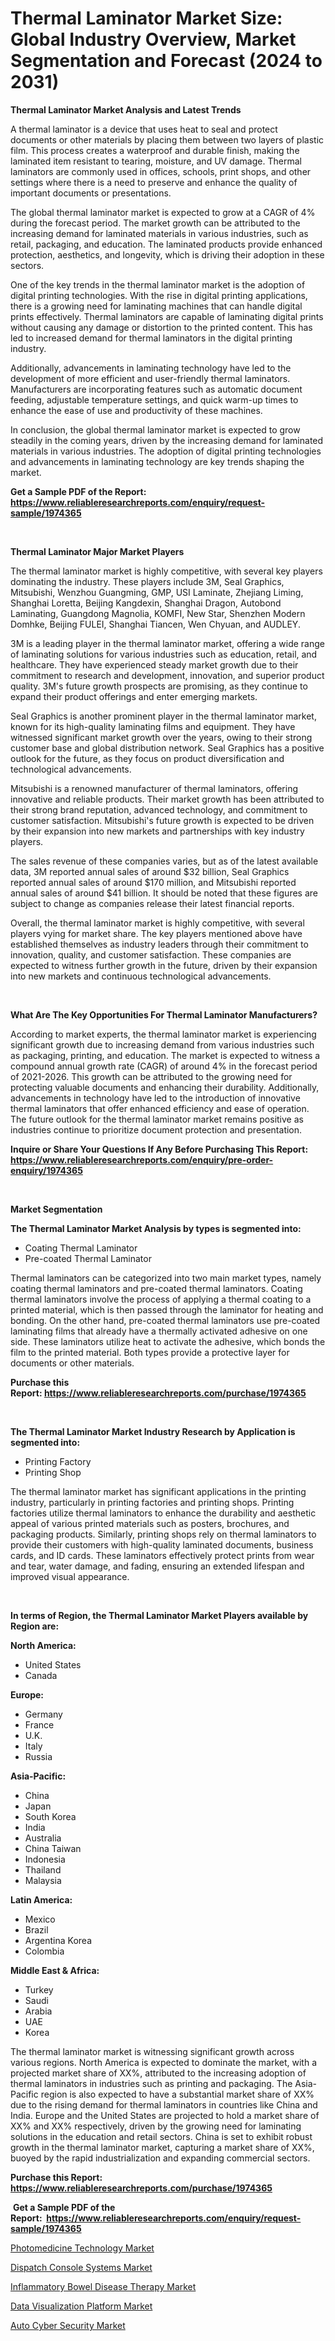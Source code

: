 <p><h1>Thermal Laminator Market Size: Global Industry Overview, Market Segmentation and Forecast (2024 to 2031)</h1></p><p><strong>Thermal Laminator Market Analysis and Latest Trends</strong></p>
<p><p>A thermal laminator is a device that uses heat to seal and protect documents or other materials by placing them between two layers of plastic film. This process creates a waterproof and durable finish, making the laminated item resistant to tearing, moisture, and UV damage. Thermal laminators are commonly used in offices, schools, print shops, and other settings where there is a need to preserve and enhance the quality of important documents or presentations.</p><p>The global thermal laminator market is expected to grow at a CAGR of 4% during the forecast period. The market growth can be attributed to the increasing demand for laminated materials in various industries, such as retail, packaging, and education. The laminated products provide enhanced protection, aesthetics, and longevity, which is driving their adoption in these sectors.</p><p>One of the key trends in the thermal laminator market is the adoption of digital printing technologies. With the rise in digital printing applications, there is a growing need for laminating machines that can handle digital prints effectively. Thermal laminators are capable of laminating digital prints without causing any damage or distortion to the printed content. This has led to increased demand for thermal laminators in the digital printing industry.</p><p>Additionally, advancements in laminating technology have led to the development of more efficient and user-friendly thermal laminators. Manufacturers are incorporating features such as automatic document feeding, adjustable temperature settings, and quick warm-up times to enhance the ease of use and productivity of these machines.</p><p>In conclusion, the global thermal laminator market is expected to grow steadily in the coming years, driven by the increasing demand for laminated materials in various industries. The adoption of digital printing technologies and advancements in laminating technology are key trends shaping the market.</p></p>
<p><strong>Get a Sample PDF of the Report:&nbsp; <a href="https://www.reliableresearchreports.com/enquiry/request-sample/1974365">https://www.reliableresearchreports.com/enquiry/request-sample/1974365</a></strong></p>
<p>&nbsp;</p>
<p><strong>Thermal Laminator Major Market Players</strong></p>
<p><p>The thermal laminator market is highly competitive, with several key players dominating the industry. These players include 3M, Seal Graphics, Mitsubishi, Wenzhou Guangming, GMP, USI Laminate, Zhejiang Liming, Shanghai Loretta, Beijing Kangdexin, Shanghai Dragon, Autobond Laminating, Guangdong Magnolia, KOMFI, New Star, Shenzhen Modern Domhke, Beijing FULEI, Shanghai Tiancen, Wen Chyuan, and AUDLEY.</p><p>3M is a leading player in the thermal laminator market, offering a wide range of laminating solutions for various industries such as education, retail, and healthcare. They have experienced steady market growth due to their commitment to research and development, innovation, and superior product quality. 3M's future growth prospects are promising, as they continue to expand their product offerings and enter emerging markets.</p><p>Seal Graphics is another prominent player in the thermal laminator market, known for its high-quality laminating films and equipment. They have witnessed significant market growth over the years, owing to their strong customer base and global distribution network. Seal Graphics has a positive outlook for the future, as they focus on product diversification and technological advancements.</p><p>Mitsubishi is a renowned manufacturer of thermal laminators, offering innovative and reliable products. Their market growth has been attributed to their strong brand reputation, advanced technology, and commitment to customer satisfaction. Mitsubishi's future growth is expected to be driven by their expansion into new markets and partnerships with key industry players.</p><p>The sales revenue of these companies varies, but as of the latest available data, 3M reported annual sales of around $32 billion, Seal Graphics reported annual sales of around $170 million, and Mitsubishi reported annual sales of around $41 billion. It should be noted that these figures are subject to change as companies release their latest financial reports.</p><p>Overall, the thermal laminator market is highly competitive, with several players vying for market share. The key players mentioned above have established themselves as industry leaders through their commitment to innovation, quality, and customer satisfaction. These companies are expected to witness further growth in the future, driven by their expansion into new markets and continuous technological advancements.</p></p>
<p>&nbsp;</p>
<p><strong>What Are The Key Opportunities For Thermal Laminator Manufacturers?</strong></p>
<p><p>According to market experts, the thermal laminator market is experiencing significant growth due to increasing demand from various industries such as packaging, printing, and education. The market is expected to witness a compound annual growth rate (CAGR) of around 4% in the forecast period of 2021-2026. This growth can be attributed to the growing need for protecting valuable documents and enhancing their durability. Additionally, advancements in technology have led to the introduction of innovative thermal laminators that offer enhanced efficiency and ease of operation. The future outlook for the thermal laminator market remains positive as industries continue to prioritize document protection and presentation.</p></p>
<p><strong>Inquire or Share Your Questions If Any Before Purchasing This Report: <a href="https://www.reliableresearchreports.com/enquiry/pre-order-enquiry/1974365">https://www.reliableresearchreports.com/enquiry/pre-order-enquiry/1974365</a></strong></p>
<p>&nbsp;</p>
<p><strong>Market Segmentation</strong></p>
<p><strong>The Thermal Laminator Market Analysis by types is segmented into:</strong></p>
<p><ul><li>Coating Thermal Laminator</li><li>Pre-coated Thermal Laminator</li></ul></p>
<p><p>Thermal laminators can be categorized into two main market types, namely coating thermal laminators and pre-coated thermal laminators. Coating thermal laminators involve the process of applying a thermal coating to a printed material, which is then passed through the laminator for heating and bonding. On the other hand, pre-coated thermal laminators use pre-coated laminating films that already have a thermally activated adhesive on one side. These laminators utilize heat to activate the adhesive, which bonds the film to the printed material. Both types provide a protective layer for documents or other materials.</p></p>
<p><strong>Purchase this Report:&nbsp;<a href="https://www.reliableresearchreports.com/purchase/1974365">https://www.reliableresearchreports.com/purchase/1974365</a></strong></p>
<p>&nbsp;</p>
<p><strong>The Thermal Laminator Market Industry Research by Application is segmented into:</strong></p>
<p><ul><li>Printing Factory</li><li>Printing Shop</li></ul></p>
<p><p>The thermal laminator market has significant applications in the printing industry, particularly in printing factories and printing shops. Printing factories utilize thermal laminators to enhance the durability and aesthetic appeal of various printed materials such as posters, brochures, and packaging products. Similarly, printing shops rely on thermal laminators to provide their customers with high-quality laminated documents, business cards, and ID cards. These laminators effectively protect prints from wear and tear, water damage, and fading, ensuring an extended lifespan and improved visual appearance.</p></p>
<p>&nbsp;</p>
<p><strong>In terms of Region, the Thermal Laminator Market Players available by Region are:</strong></p>
<p>
    <p> <strong> North America: </strong>
        <ul>
            <li>United States</li>
            <li>Canada</li>
        </ul>
        </p> 
    <p> <strong> Europe: </strong>
        <ul>
            <li>Germany</li>
            <li>France</li>
            <li>U.K.</li>
            <li>Italy</li>
            <li>Russia</li>
        </ul>
        </p> 
    <p> <strong> Asia-Pacific: </strong>
        <ul>
            <li>China</li>
            <li>Japan</li>
            <li>South Korea</li>
            <li>India</li>
            <li>Australia</li>
            <li>China Taiwan</li>
            <li>Indonesia</li>
            <li>Thailand</li>
            <li>Malaysia</li>
        </ul>
        </p> 
    <p> <strong> Latin America: </strong>
        <ul>
            <li>Mexico</li>
            <li>Brazil</li>
            <li>Argentina Korea</li>
            <li>Colombia</li>
        </ul>
        </p> 
    <p> <strong> Middle East & Africa: </strong>
        <ul>
            <li>Turkey</li>
            <li>Saudi</li>
            <li>Arabia</li>
            <li>UAE</li>
            <li>Korea</li>
        </ul>
    </p>
    </p>
<p><p>The thermal laminator market is witnessing significant growth across various regions. North America is expected to dominate the market, with a projected market share of XX%, attributed to the increasing adoption of thermal laminators in industries such as printing and packaging. The Asia-Pacific region is also expected to have a substantial market share of XX% due to the rising demand for thermal laminators in countries like China and India. Europe and the United States are projected to hold a market share of XX% and XX% respectively, driven by the growing need for laminating solutions in the education and retail sectors. China is set to exhibit robust growth in the thermal laminator market, capturing a market share of XX%, buoyed by the rapid industrialization and expanding commercial sectors.</p></p>
<p><strong>Purchase this Report: <a href="https://www.reliableresearchreports.com/purchase/1974365">https://www.reliableresearchreports.com/purchase/1974365</a></strong></p>
<p>&nbsp;<strong>Get a Sample PDF of the Report:&nbsp;&nbsp;<a href="https://www.reliableresearchreports.com/enquiry/request-sample/1974365">https://www.reliableresearchreports.com/enquiry/request-sample/1974365</a></strong></p>
<p><strong></strong></p>
<p><p><a href="https://medium.com/@vallieemard78/photomedicine-technology-market-analysis-its-cagr-market-segmentation-and-global-industry-9754171c63e6">Photomedicine Technology Market</a></p><p><a href="https://medium.com/@vallieemard78/dispatch-console-systems-market-furnishes-information-on-market-share-market-trends-and-market-8a378b5af735">Dispatch Console Systems Market</a></p><p><a href="https://medium.com/@vallieemard78/inflammatory-bowel-disease-therapy-market-share-evolution-and-market-growth-trends-2023-2030-f7f31b838bae">Inflammatory Bowel Disease Therapy Market</a></p><p><a href="https://medium.com/@vallieemard78/data-visualization-platform-market-size-cagr-trends-2024-2030-4e5d9b177878">Data Visualization Platform Market</a></p><p><a href="https://medium.com/p/732a9b54c323/edit">Auto Cyber Security Market</a></p></p>